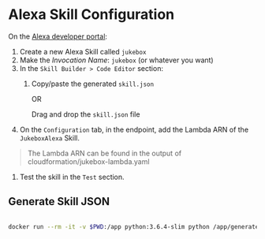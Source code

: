 Alexa Skill Configuration
=========================

On the [Alexa developer portal](https://developer.amazon.com):

1. Create a new Alexa Skill called `jukebox`
1. Make the *Invocation Name*: `jukebox` (or whatever you want)
1. In the `Skill Builder > Code Editor` section:
    1. Copy/paste the generated `skill.json` 
     
       OR

       Drag and drop the `skill.json` file
1. On the `Configuration` tab, in the endpoint, add the Lambda ARN of the `JukeboxAlexa` Skill.
> The Lambda ARN can be found in the output of cloudformation/jukebox-lambda.yaml
1. Test the skill in the `Test` section.

## Generate Skill JSON

```bash

docker run --rm -it -v $PWD:/app python:3.6.4-slim python /app/generate_skill.py
```
